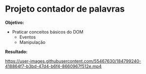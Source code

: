 # Projeto contador de palavras

**Objetivo:** 
- Praticar conceitos básicos do DOM
    - Eventos
    - Manipulação

**Resultado:** 


https://user-images.githubusercontent.com/55467630/184799240-418864f7-b3bd-47d4-b6f4-8660967f512e.mp4

